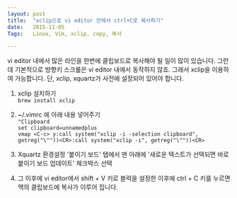 ```yaml
---
layout: post
title:  "xclip으로 vi editor 안에서 ctrl+C로 복사하기"
date:   2015-11-05
Tags:   Linux, Vim, xclip, copy, 복사

---
```



vi editor 내에서 많은 라인을 한번에 클립보드로 복사해야 될 일이 많이 있습니다. 그런데 기본적으로 방향키 스크롤은 vi editor 내에서 동작하지 않죠. 그래서 xclip을 이용하여 가능합니다. 단, xclip, xquartz가 사전에 설정되어 있어야 합니다.

1. xclip 설치하기     
  `brew install xclip`

2. ~/.vimrc 에 아래 내용 넣어주기  
`"Clipboard`   
`set clipboard=unnamedplus`   
`vmap <C-c> y:call system("xclip -i -selection clipboard", getreg("\""))<CR>:call system("xclip -i", getreg("\""))<CR>`
3. Xquartz 환경설정 '붙이기 보드' 탭에서 맨 아래에 '새로운 텍스트가 선택되면 바로 붙이기 보드 업데이트' 체크박스 선택
4. 그 이후에 vi editor에서 shift + V 키로 블럭을 설정한 이후에 ctrl + C 키를 누르면 맥의 클립보드에 복사가 이루어 집니다.
